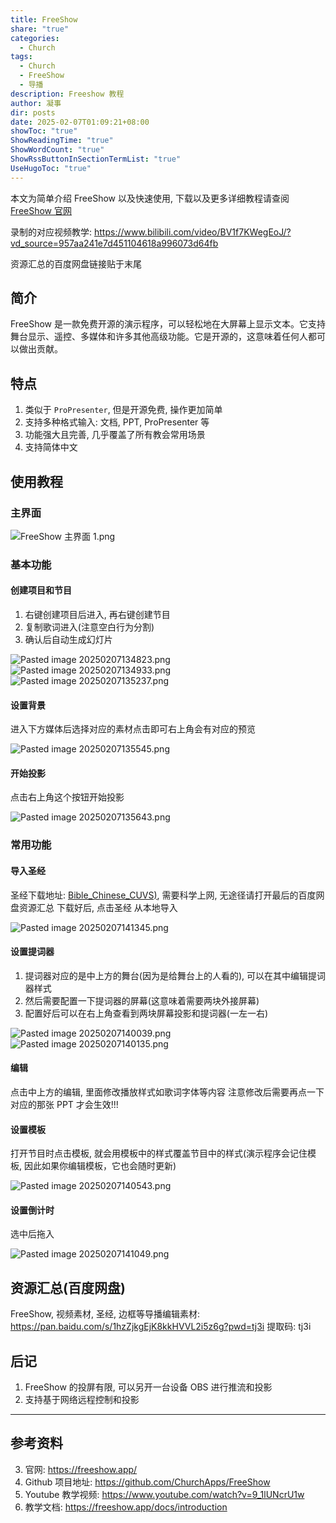 ```yaml
---
title: FreeShow
share: "true"
categories:
  - Church
tags:
  - Church
  - FreeShow
  - 导播
description: Freeshow 教程
author: 凝事
dir: posts
date: 2025-02-07T01:09:21+08:00
showToc: "true"
ShowReadingTime: "true"
ShowWordCount: "true"
ShowRssButtonInSectionTermList: "true"
UseHugoToc: "true"
---
```


本文为简单介绍 FreeShow 以及快速使用, 下载以及更多详细教程请查阅 [FreeShow 官网](https://freeshow.app/docs/introduction)

录制的对应视频教学: https://www.bilibili.com/video/BV1f7KWegEoJ/?vd_source=957aa241e7d451104618a996073d64fb

资源汇总的百度网盘链接贴于末尾

## 简介

FreeShow 是一款免费开源的演示程序，可以轻松地在大屏幕上显示文本。它支持舞台显示、遥控、多媒体和许多其他高级功能。它是开源的，这意味着任何人都可以做出贡献。

## 特点

1. 类似于 `ProPresenter`, 但是开源免费, 操作更加简单
2. 支持多种格式输入: 文档, PPT, ProPresenter 等
3. 功能强大且完善, 几乎覆盖了所有教会常用场景
4. 支持简体中文

## 使用教程

### 主界面

![FreeShow 主界面 1.png](/images/FreeShow%20%E4%B8%BB%E7%95%8C%E9%9D%A2%201.png)

### 基本功能
#### 创建项目和节目

1. 右键创建项目后进入, 再右键创建节目
2. 复制歌词进入(注意空白行为分割)
3. 确认后自动生成幻灯片

![Pasted image 20250207134823.png](/images/Pasted%20image%2020250207134823.png)
![Pasted image 20250207134933.png](/images/Pasted%20image%2020250207134933.png)
![Pasted image 20250207135237.png](/images/Pasted%20image%2020250207135237.png)

#### 设置背景

进入下方媒体后选择对应的素材点击即可右上角会有对应的预览

![Pasted image 20250207135545.png](/images/Pasted%20image%2020250207135545.png)

#### 开始投影

点击右上角这个按钮开始投影

![Pasted image 20250207135643.png](/images/Pasted%20image%2020250207135643.png)

### 常用功能

#### 导入圣经

圣经下载地址: [Bible_Chinese_CUVS)](https://github.com/TecReaGroup/Bible_Chinese_CUVS/blob/main/Bible_Chinese_CUVS.xml), 需要科学上网, 无途径请打开最后的百度网盘资源汇总
下载好后, 点击圣经 从本地导入

![Pasted image 20250207141345.png](/images/Pasted%20image%2020250207141345.png)

#### 设置提词器

1. 提词器对应的是中上方的舞台(因为是给舞台上的人看的), 可以在其中编辑提词器样式
2. 然后需要配置一下提词器的屏幕(这意味着需要两块外接屏幕)
3. 配置好后可以在右上角查看到两块屏幕投影和提词器(一左一右)

![Pasted image 20250207140039.png](/images/Pasted%20image%2020250207140039.png)
![Pasted image 20250207140135.png](/images/Pasted%20image%2020250207140135.png)

#### 编辑

点击中上方的编辑, 里面修改播放样式如歌词字体等内容
注意修改后需要再点一下对应的那张 PPT 才会生效!!!

#### 设置模板

打开节目时点击模板, 就会用模板中的样式覆盖节目中的样式(演示程序会记住模板, 因此如果你编辑模板，它也会随时更新)

![Pasted image 20250207140543.png](/images/Pasted%20image%2020250207140543.png)

#### 设置倒计时

选中后拖入

![Pasted image 20250207141049.png](/images/Pasted%20image%2020250207141049.png)

## 资源汇总(百度网盘)

FreeShow, 视频素材, 圣经, 边框等导播编辑素材: https://pan.baidu.com/s/1hzZjkgEjK8kkHVVL2i5z6g?pwd=tj3i 提取码: tj3i

## 后记

1. FreeShow 的投屏有限, 可以另开一台设备 OBS 进行推流和投影
2. 支持基于网络远程控制和投影


---
## 参考资料

3. 官网: https://freeshow.app/
4. Github 项目地址: https://github.com/ChurchApps/FreeShow
5. Youtube 教学视频: https://www.youtube.com/watch?v=9_1lUNcrU1w
6. 教学文档: https://freeshow.app/docs/introduction